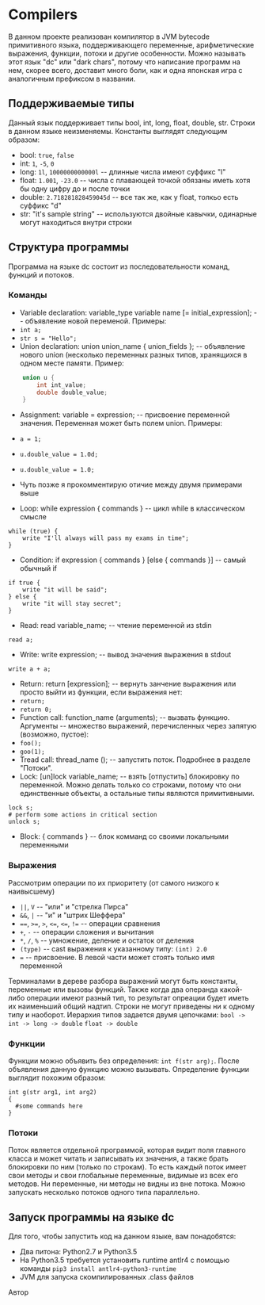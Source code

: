 # Compilers

В данном проекте реализован компилятор в JVM bytecode примитивного языка, поддерживающего переменные, арифметические выражения, функции, потоки и другие особенности.
Можно называть этот язык "dc" или "dark chars", потому что написание программ на нем, скорее всего, доставит много боли, как и одна японская игра с аналогичным префиксом в названии.

## Поддерживаемые типы

Данный язык поддерживает типы bool, int, long, float, double, str. Строки в данном языке неизменяемы.
Константы выглядят следующим образом:
* bool: `true`, `false`
* int: `1`, `-5`, `0`
* long: `1l`, `1000000000000l` -- длинные числа имеют суффикс "l"
* float: `1.001`, `-23.0` -- числа с плавающей точкой обязаны иметь хотя бы одну цифру до и после точки
* double: `2.718281828459045d` -- все так же, как у float, толкьо есть суффикс "d" 
* str: "it's sample string" -- используются двойные кавычки, одинарные могут находиться внутри строки

## Структура программы

Программа на языке dc состоит из последовательности команд, функций и потоков.

### Команды

* Variable declaration: variable_type variable name [= initial_expression]; -- объявление новой переменой. Примеры: 
 * `int a;`
 * `str s = "Hello";`
* Union declaration: union union_name { union_fields }; -- объявление нового union (несколько переменных разных типов, хранящихся в одном месте памяти. Пример:
```c++
    union u {
        int int_value;
        double double_value;
    }
```
* Assignment: variable = expression; -- присвоение переменной значения. Переменная может быть полем union. Примеры:
 * `a = 1;`
 * `u.double_value = 1.0d;`
 * `u.double_value = 1.0;`
 * Чуть позже я прокомментирую отичие между двумя примерами выше
 
* Loop: while expression { commands } -- цикл while в классическом смысле
```
while (true) {
    write "I'll always will pass my exams in time";
}
```
* Condition: if expression { commands } [else { commands }] -- самый обычный if
```
if true {
    write "it will be said";
} else {
    write "it will stay secret";
}
```
* Read: read variable_name; -- чтение переменной из stdin
```
read a;
```
* Write: write expression; -- вывод значения выражения в stdout
```
write a + a;
```
* Return: return [expression]; -- вернуть занчение выражения или просто выйти из функции, если выражения нет:
 * `return;`
 * `return 0;`
* Function call: function_name (arguments); -- вызвать функцию. Аргументы -- множество выражений, перечисленных через запятую (возможно, пустое):
 * `foo();`
 * `goo(1);`
* Tread call: thread_name (); -- запустить поток. Подробнее в разделе "Потоки".
* Lock: [un]lock variable_name; -- взять [отпустить] блокировку по переменной. Можно делать только со строками, потому что они единственные объекты, а остальные типы являются примитивными.
```
lock s;
# perform some actions in critical section
unlock s;
```
* Block: { commands } -- блок комманд со своими локальными переменными


### Выражения

Рассмотрим операции по их приоритету (от самого низкого к наивысшему)

* `||`, `V` -- "или" и "стрелка Пирса"
* `&&`, `|` -- "и" и "штрих Шеффера"
* `==`, `>=`, `>`, `<=`, `<=`, `!=` -- операции сравнения
* `+`, `-` -- операции сложения и вычитания
* `*`, `/`, `%` -- умножение, деление и остаток от деления
* `(type)` -- cast выражения к указанному типу: `(int) 2.0`
* `=` -- присвоение. В левой части может стоять только имя переменной

Терминалами в дереве разбора выражений могут быть константы, переменные или вызовы функций.
Также когда два операнда какой-либо операции имеют разный тип, то результат опреации будет иметь их наименьший общий надтип.
Строки не могут приведены ни к одному типу и наоборот.
Иерархия типов задается двумя цепочками:
`bool -> int -> long -> double`
`float -> double`

### Функции

Функции можно объявить без определения: `int f(str arg);`. После объявления данную функцию можно вызывать.
Определение функции выглядит похожим образом:
```
int g(str arg1, int arg2)
{
  #some commands here
}
```

### Потоки

Поток является отдельной программой, которая видит поля главного класса и может читать и записывать их значения, а также брать блокировки по ним (только по строкам).
То есть каждый поток имеет свои методы и свои глобальные переменные, видимые из всех его методов.
Ни переменные, ни методы не видны из вне потока.
Можно запускать несколько потоков одного типа параллельно.


## Запуск программы на языке dc

Для того, чтобы запустить код на данном языке, вам понадобятся:
* Два питона: Python2.7 и Python3.5
* На Python3.5 требуется установить runtime antlr4 с помощью команды `pip3 install antlr4-python3-runtime`
* JVM для запуска скомпилированных .class файлов

Автор 
